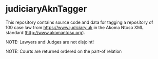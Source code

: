 # judiciaryAknTagger
This repository contains source code and data for tagging a repository of 100 case law from https://www.judiciary.uk in the Akoma Ntoso XML standard (http://www.akomantoso.org).

NOTE: Lawyers and Judges are not disjoint!

NOTE: Courts are returned ordered on the part-of relation
